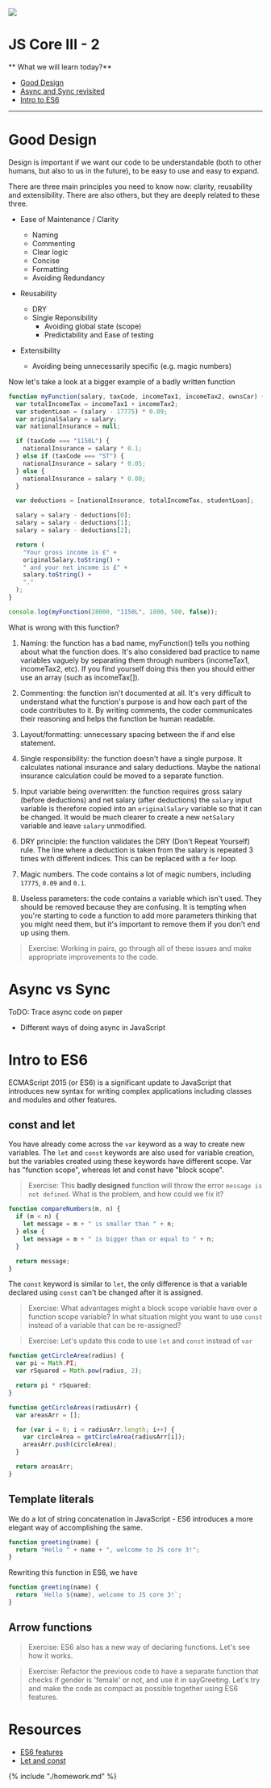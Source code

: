![](https://img.shields.io/badge/status-draft-darkred.svg)

# JS Core III - 2

** What we will learn today?**
* [Good Design](#good-design)
* [Async and Sync revisited](#async-vs-sync)
* [Intro to ES6](#intro-to-es6)

---


# Good Design

Design is important if we want our code to be understandable (both to other
humans, but also to us in the future), to be easy to use and easy to expand.

There are three main principles you need to know now: clarity, reusability and
extensibility. There are also others, but they are deeply related to these
three.

* Ease of Maintenance / Clarity
  * Naming
  * Commenting
  * Clear logic
  * Concise
  * Formatting
  * Avoiding Redundancy

* Reusability
  * DRY
  * Single Reponsibility
    * Avoiding global state (scope)
    * Predictability and Ease of testing

* Extensibility
  * Avoiding being unnecessarily specific (e.g. magic numbers)

Now let's take a look at a bigger example of a badly written function

```js
function myFunction(salary, taxCode, incomeTax1, incomeTax2, ownsCar) {
  var totalIncomeTax = incomeTax1 + incomeTax2;
  var studentLoan = (salary - 17775) * 0.09;
  var originalSalary = salary;
  var nationalInsurance = null;

  if (taxCode === "1150L") {
    nationalInsurance = salary * 0.1;
  } else if (taxCode === "ST") {
    nationalInsurance = salary * 0.05;
  } else {
    nationalInsurance = salary * 0.08;
  }

  var deductions = [nationalInsurance, totalIncomeTax, studentLoan];

  salary = salary - deductions[0];
  salary = salary - deductions[1];
  salary = salary - deductions[2];

  return (
    "Your gross income is £" +
    originalSalary.toString() +
    " and your net income is £" +
    salary.toString() +
    "."
  );
}

console.log(myFunction(28000, "1150L", 1000, 580, false));
```

What is wrong with this function?

1. Naming: the function has a bad name, myFunction() tells you nothing about
   what the function does. It's also considered bad practice to name variables
   vaguely by separating them through numbers (incomeTax1, incomeTax2, etc). If
   you find yourself doing this then you should either use an array (such as
   incomeTax[]).

2. Commenting: the function isn't documented at all. It's very difficult to
   understand what the function's purpose is and how each part of the code
   contributes to it. By writing comments, the coder communicates their
   reasoning and helps the function be human readable.

3. Layout/formatting: unnecessary spacing between the if and else statement.

4. Single responsibility: the function doesn't have a single purpose. It
   calculates national insurance and salary deductions. Maybe the national
   insurance calculation could be moved to a separate function.

5. Input variable being overwritten: the function requires gross salary (before
   deductions) and net salary (after deductions) the `salary` input variable is
   therefore copied into an `originalSalary` variable so that it can be changed.
   It would be much clearer to create a new `netSalary` variable and leave
   `salary` unmodified.

6. DRY principle: the function validates the DRY (Don't Repeat Yourself) rule.
   The line where a deduction is taken from the salary is repeated 3 times with
   different indices. This can be replaced with a `for` loop.

7. Magic numbers. The code contains a lot of magic numbers, including `17775`,
   `0.09` and `0.1`.

8. Useless parameters: the code contains a variable which isn't used. They
   should be removed because they are confusing. It is tempting when you're
   starting to code a function to add more parameters thinking that you might
   need them, but it's important to remove them if you don't end up using them.

> Exercise: Working in pairs, go through all of these issues and make
> appropriate improvements to the code.

# Async vs Sync
ToDO: Trace async code on paper

- Different ways of doing async in JavaScript


# Intro to ES6

ECMAScript 2015 (or ES6) is a significant update to JavaScript that introduces
new syntax for writing complex applications including classes and modules and
other features.

## const and let

You have already come across the `var` keyword as a way to create new variables.
The `let` and `const` keywords are also used for variable creation, but the
variables created using these keywords have different scope. Var has "function
scope", whereas let and const have "block scope".

> Exercise: This **badly designed** function will throw the error `message is
> not defined`. What is the problem, and how could we fix it?

```js
function compareNumbers(m, n) {
  if (m < n) {
    let message = m + " is smaller than " + n;
  } else {
    let message = m + " is bigger than or equal to " + n;
  }

  return message;
}
```

The `const` keyword is similar to `let`, the only difference is that a variable
declared using `const` can't be changed after it is assigned.

> Exercise: What advantages might a block scope variable have over a function
> scope variable? In what situation might you want to use `const` instead of a
> variable that can be re-assigned?

> Exercise: Let's update this code to use `let` and `const` instead of `var`

```js
function getCircleArea(radius) {
  var pi = Math.PI;
  var rSquared = Math.pow(radius, 2);

  return pi * rSquared;
}

function getCircleAreas(radiusArr) {
  var areasArr = [];

  for (var i = 0; i < radiusArr.length; i++) {
    var circleArea = getCircleArea(radiusArr[i]);
    areasArr.push(circleArea);
  }

  return areasArr;
}
```

## Template literals

We do a lot of string concatenation in JavaScript - ES6 introduces a more
elegant way of accomplishing the same.

```js
function greeting(name) {
  return "Hello " + name + ", welcome to JS core 3!";
}
```

Rewriting this function in ES6, we have

```js
function greeting(name) {
  return `Hello ${name}, welcome to JS core 3!`;
}
```

## Arrow functions

> Exercise: ES6 also has a new way of declaring functions. Let's see how it
> works.

> Exercise: Refactor the previous code to have a separate function that checks
> if gender is 'female' or not, and use it in sayGreeting. Let's try and make
> the code as compact as possible together using ES6 features.


# Resources

* [ES6 features](http://es6-features.org/)
* [Let and const](http://wesbos.com/let-vs-const/)

{% include "./homework.md" %}
